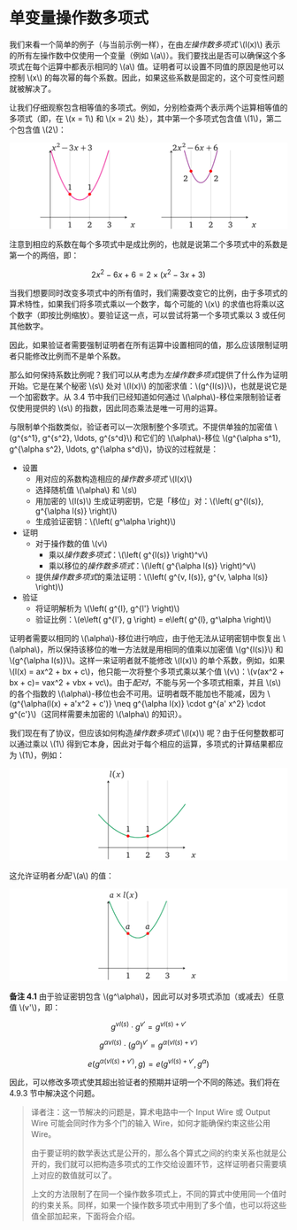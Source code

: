 # 单变量操作数多项式

我们来看一个简单的例子（与当前示例一样），在由*左操作数多项式* \\(l(x)\\) 表示的所有左操作数中仅使用一个变量（例如 \\(a\\)）。我们要找出是否可以确保这个多项式在每个运算中都表示相同的 \\(a\\) 值。证明者可以设置不同值的原因是他可以控制 \\(x\\) 的每次幂的每个系数。因此，如果这些系数是固定的，这个可变性问题就被解决了。

让我们仔细观察包含相等值的多项式。例如，分别检查两个表示两个运算相等值的多项式（即，在 \\(x = 1\\) 和 \\(x = 2\\) 处），其中第一个多项式包含值 \\(1\\)，第二个包含值 \\(2\\)：

![img](img/3/1*sVoDxQA6KHkuEJAZvsL8xQ.png)

注意到相应的系数在每个多项式中是成比例的，也就是说第二个多项式中的系数是第一个的两倍，即：

$$2x^2 - 6x + 6 = 2 \times (x^2 - 3x + 3)$$

当我们想要同时改变多项式中的所有值时，我们需要改变它的比例，由于多项式的算术特性，如果我们将多项式乘以一个数字，每个可能的 \\(x\\) 的求值也将乘以这个数字（即按比例缩放）。要验证这一点，可以尝试将第一个多项式乘以 3 或任何其他数字。

因此，如果验证者需要强制证明者在所有运算中设置相同的值，那么应该限制证明者只能修改比例而不是单个系数。

那么如何保持系数比例呢？我们可以从考虑为*左操作数多项式*提供了什么作为证明开始。它是在某个秘密 \\(s\\) 处对 \\(l(x)\\) 的加密求值：\\(g^{l(s)}\\)，也就是说它是一个加密数字。从 3.4 节中我们已经知道如何通过 \\(\alpha\\)-移位来限制验证者仅使用提供的 \\(s\\) 的指数，因此同态乘法是唯一可用的运算。

与限制单个指数类似，验证者可以一次限制整个多项式。不提供单独的加密值 \\(g^{s^1}, g^{s^2}, \ldots, g^{s^d}\\) 和它们的 \\(\alpha\\)-移位 \\(g^{\alpha s^1}, g^{\alpha s^2}, \ldots, g^{\alpha s^d}\\)，协议的过程就是：

* 设置
  * 用对应的系数构造相应的*操作数多项式* \\(l(x)\\)
  * 选择随机值 \\(\alpha\\) 和 \\(s\\)
  * 用加密的 \\(l(s)\\) 生成证明密钥，它是「移位」对：\\(\left( g^{l(s)}, g^{\alpha l(s)} \right)\\)
  * 生成验证密钥：\\(\left( g^\alpha \right)\\)
* 证明
  * 对于操作数的值 \\(v\\)
    * 乘以*操作数多项式*：\\(\left( g^{l(s)} \right)^v\\)
    * 乘以移位的*操作数多项式*：\\(\left( g^{\alpha l(s)} \right)^v\\)
  * 提供*操作数多项式*的乘法证明：\\(\left( g^{v\, l(s)}, g^{v\, \alpha l(s)} \right)\\)
* 验证
  * 将证明解析为 \\(\left( g^{l}, g^{l'} \right)\\)
  * 验证比例：\\(e\left( g^{l'}, g \right) = e\left( g^{l}, g^\alpha \right)\\)

证明者需要以相同的 \\(\alpha\\)-移位进行响应，由于他无法从证明密钥中恢复出 \\(\alpha\\)，所以保持该移位的唯一方法就是用相同的值乘以加密值 \\(g^{l(s)}\\) 和 \\(g^{\alpha l(s)}\\)。这样一来证明者就不能修改 \\(l(x)\\) 的单个系数，例如，如果 \\(l(x) = ax^2 + bx + c\\)，他只能一次将整个多项式乘以某个值 \\(v\\)：\\(v(ax^2 + bx + c)= vax^2 + vbx + vc\\)。由于*配对*，不能与另一个多项式相乘，并且 \\(s\\) 的各个指数的 \\(\alpha\\)-移位也会不可用。证明者既不能加也不能减，因为 \\(g^{\alpha(l(x) + a'x^2 + c')} \neq g^{\alpha l(x)} \cdot g^{a' x^2} \cdot g^{c'}\\)（这同样需要未加密的 \\(\alpha\\) 的知识）。

我们现在有了协议，但应该如何构造*操作数多项式* \\(l(x)\\) 呢？由于任何整数都可以通过乘以 \\(1\\) 得到它本身，因此对于每个相应的运算，多项式的计算结果都应为 \\(1\\)，例如：

![img](img/3/1*OD_cyAXNCBB62DVBe815qA.png)

这允许证明者*分配* \\(a\\) 的值：

![img](img/3/1*qNsslAIXLSPq5MWf4TCpqw.png)

**备注 4.1** 由于验证密钥包含 \\(g^\alpha\\)，因此可以对多项式添加（或减去）任意值 \\(v'\\)，即：

$$g^{v l(s)} \cdot g^{v'} = g^{v l(s) + v'}$$

$$g^{\alpha v l(s)} \cdot \left(g^{\alpha}\right)^{v'} = g^{\alpha (v l(s) + v')}$$

$$e\left( g^{\alpha (v l(s) + v')}, g \right) = e\left( g^{v l(s) + v'}, g^\alpha \right)$$

因此，可以修改多项式使其超出验证者的预期并证明一个不同的陈述。我们将在 4.9.3 节中解决这个问题。

> 译者注：这一节解决的问题是，算术电路中一个 Input Wire 或 Output Wire 可能会同时作为多个门的输入 Wire，如何才能确保约束这些公用 Wire。
>
> 由于要证明的数学表达式是公开的，那么各个算式之间的约束关系也就是公开的，我们就可以把构造多项式的工作交给设置环节，这样证明者只需要填上对应的数值就可以了。
>
> 上文的方法限制了在同一个操作数多项式上，不同的算式中使用同一个值时的约束关系。同样，如果一个操作数多项式中用到了多个值，也可以将这些值全部加起来，下面将会介绍。
